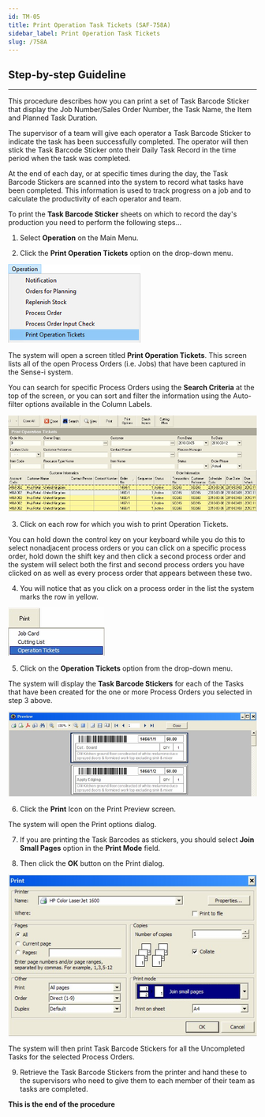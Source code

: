```yaml
---
id: TM-05
title: Print Operation Task Tickets (SAF-758A)
sidebar_label: Print Operation Task Tickets 
slug: /758A
---
```

## Step-by-step Guideline
___

This procedure describes how you can print a set of Task Barcode
Sticker that display the Job Number/Sales Order Number, the Task Name,
the Item and Planned Task Duration.  

The supervisor of a team will give each operator a Task Barcode
Sticker to indicate the task has been successfully completed. The
operator will then stick the Task Barcode Sticker onto their Daily
Task Record in the time period when the task was completed.  

At the end of each day, or at specific times during the day, the Task
Barcode Stickers are scanned into the system to record what tasks have
been completed. This information is used to track progress on a job
and to calculate the productivity of each operator and team.  

To print the **Task Barcode Sticker** sheets on which to record the
day's production you need to perform the following steps...  

1.  Select **Operation** on the Main Menu.  

2.  Click the **Print Operation Tickets** option on the drop-down menu.  
	
![](../static/img/docs/MAT-007/image1.jpg)  

The system will open a screen titled **Print Operation Tickets**. This
screen lists all of the open Process Orders (i.e. Jobs) that have been
captured in the Sense-i system.  

You can search for specific Process Orders using the **Search Criteria**
at the top of the screen, or you can sort and filter the information
using the Auto-filter options available in the Column Labels.  
	
![](../static/img/docs/MAT-007/image3.jpg)  

3.  Click on each row for which you wish to print Operation Tickets.  

You can hold down the control key on your keyboard while you do this
to select nonadjacent process orders or you can click on a specific
process order, hold down the shift key and then click a second process
order and the system will select both the first and second process
orders you have clicked on as well as every process order that appears
between these two.  

4.  You will notice that as you click on a process order in the list the
system marks the row in yellow.  

![](../static/img/docs/TM-05/image5.jpg)  

5.  Click on the **Operation Tickets** option from the drop-down menu.  

The system will display the **Task Barcode Stickers** for each of the
Tasks that have been created for the one or more Process Orders you
selected in step 3 above.  

![](../static/img/docs/TM-05/image9.jpg)  

6.  Click the **Print** Icon on the Print Preview screen.  

The system will open the Print options dialog.  

7.  If you are printing the Task Barcodes as stickers, you should select
    **Join Small Pages** option in the **Print Mode** field.  

8.  Then click the **OK** button on the Print dialog.  

![](../static/img/docs/TM-05/image11.jpg)  

The system will then print Task Barcode Stickers for all the
Uncompleted Tasks for the selected Process Orders.  

9.  Retrieve the Task Barcode Stickers from the printer and hand these
    to the supervisors who need to give them to each member of their
    team as tasks are completed.  

**This is the end of the procedure**
